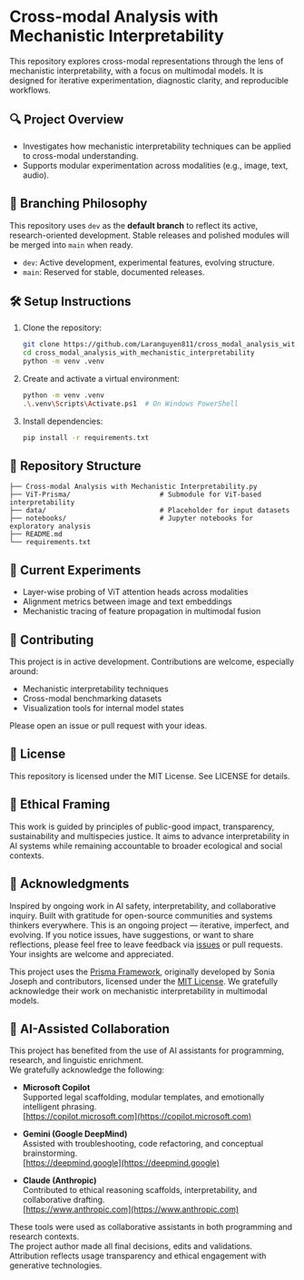 
# Cross-modal Analysis with Mechanistic Interpretability

This repository explores cross-modal representations through the lens of mechanistic interpretability, with a focus on multimodal models. It is designed for iterative experimentation, diagnostic clarity, and reproducible workflows.

## 🔍 Project Overview

- Investigates how mechanistic interpretability techniques can be applied to cross-modal understanding.
- Supports modular experimentation across modalities (e.g., image, text, audio).

## 🧭 Branching Philosophy

This repository uses `dev` as the **default branch** to reflect its active, research-oriented development. Stable releases and polished modules will be merged into `main` when ready.

- `dev`: Active development, experimental features, evolving structure.
- `main`: Reserved for stable, documented releases.

## 🛠️ Setup Instructions

1. Clone the repository:
   ```bash
   git clone https://github.com/Laranguyen811/cross_modal_analysis_with_mechanistic_interpretability.git
   cd cross_modal_analysis_with_mechanistic_interpretability
   python -m venv .venv
2. Create and activate a virtual environment:
   ```bash
   python -m venv .venv
   .\.venv\Scripts\Activate.ps1  # On Windows PowerShell
   
3. Install dependencies:
   ```bash
   pip install -r requirements.txt
## 📁 Repository Structure
    
    ├── Cross-modal Analysis with Mechanistic Interpretability.py
    ├── ViT-Prisma/                      # Submodule for ViT-based interpretability
    ├── data/                            # Placeholder for input datasets
    ├── notebooks/                       # Jupyter notebooks for exploratory analysis
    ├── README.md
    └── requirements.txt

## 🧪 Current Experiments
- Layer-wise probing of ViT attention heads across modalities
- Alignment metrics between image and text embeddings
- Mechanistic tracing of feature propagation in multimodal fusion
## 🤝 Contributing
This project is in active development. Contributions are welcome, especially around:
- Mechanistic interpretability techniques
- Cross-modal benchmarking datasets
- Visualization tools for internal model states

Please open an issue or pull request with your ideas.

## 📜 License
This repository is licensed under the MIT License. See LICENSE for details.

## 🌱 Ethical Framing
This work is guided by principles of public-good impact, transparency, sustainability and multispecies justice. It aims to advance interpretability in AI systems while remaining accountable to broader ecological and social contexts.

## 🙏 Acknowledgments
Inspired by ongoing work in AI safety, interpretability, and collaborative inquiry. Built with gratitude for open-source communities and systems thinkers everywhere.
This is an ongoing project — iterative, imperfect, and evolving. If you notice issues, have suggestions, or want to share reflections, please feel free to leave feedback via [issues](https://github.com/Laranguyen811/cross_modal_analysis_with_mechanistic_interpretability/issues) or pull requests. Your insights are welcome and appreciated.

This project uses the [Prisma Framework](https://github.com/Prisma-Multimodal/ViT-Prisma),  originally developed by Sonia Joseph and contributors,  licensed under the [MIT License](https://github.com/Prisma-Multimodal/ViT-Prisma/blob/main/LICENSE). We gratefully acknowledge their work on mechanistic interpretability in multimodal models.

## 🤖 AI-Assisted Collaboration

This project has benefited from the use of AI assistants for programming, research, and linguistic enrichment.  
We gratefully acknowledge the following:

- **Microsoft Copilot**  
  Supported legal scaffolding, modular templates, and emotionally intelligent phrasing.  
  [https://copilot.microsoft.com](https://copilot.microsoft.com)

- **Gemini (Google DeepMind)**  
  Assisted with troubleshooting, code refactoring, and conceptual brainstorming.  
  [https://deepmind.google](https://deepmind.google)

- **Claude (Anthropic)**  
  Contributed to ethical reasoning scaffolds, interpretability, and collaborative drafting.  
  [https://www.anthropic.com](https://www.anthropic.com)

These tools were used as collaborative assistants in both programming and research contexts.  
The project author made all final decisions, edits and validations.  
Attribution reflects usage transparency and ethical engagement with generative technologies.


